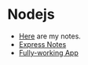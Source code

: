 # Nodejs

- [Here](nodejsNotes.md) are my notes.
- [Express Notes](examples/express_app/expressNotes.md)
- [Fully-working App](examples/express_app/takeASwig)
